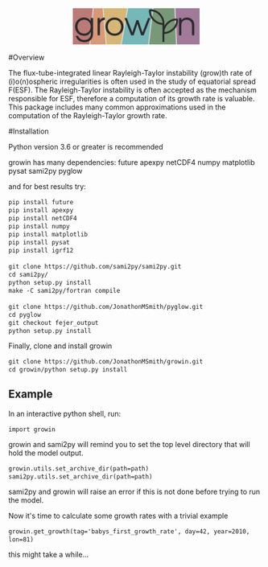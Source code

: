<!--
                                                 /$$          
                                                |__/          
      /$$$$$$   /$$$$$$   /$$$$$$  /$$  /$$  /$$ /$$ /$$$$$$$ 
     /$$__  $$ /$$__  $$ /$$__  $$| $$ | $$ | $$| $$| $$__  $$
    | $$  \ $$| $$  \__/| $$  \ $$| $$ | $$ | $$| $$| $$  \ $$
    | $$  | $$| $$      | $$  | $$| $$ | $$ | $$| $$| $$  | $$
    |  $$$$$$$| $$      |  $$$$$$/|  $$$$$/$$$$/| $$| $$  | $$
     \____  $$|__/       \______/  \_____/\___/ |__/|__/  |__/
     /$$  \ $$                                                
    |  $$$$$$/                                                
     \______/                                                 
 -->   
<div align="center">
        <img height="0" width="0px">
        <img width="50%" src="/banner.png" alt="growin" title="growin"</img>
</div>

#Overview

The flux-tube-integrated linear Rayleigh-Taylor instability (grow)th rate of 
(i)o(n)ospheric irregularities is often used in the study of equatorial spread 
F(ESF). The Rayleigh-Taylor instability is often accepted as the mechanism
responsible for ESF, therefore a computation of its growth rate is valuable. 
This package includes many common approximations used in the computation of the 
Rayleigh-Taylor growth rate.

#Installation

Python version 3.6 or greater is recommended

growin has many dependencies:
future
apexpy
netCDF4
numpy
matplotlib
pysat
sami2py
pyglow

and for best results try:
```
pip install future
pip install apexpy
pip install netCDF4
pip install numpy
pip install matplotlib
pip install pysat
pip install igrf12

git clone https://github.com/sami2py/sami2py.git
cd sami2py/
python setup.py install
make -C sami2py/fortran compile

git clone https://github.com/JonathonMSmith/pyglow.git
cd pyglow
git checkout fejer_output
python setup.py install
```
Finally, clone and install growin

```
git clone https://github.com/JonathonMSmith/growin.git
cd growin/python setup.py install
```

Example
-------

In an interactive python shell, run:
```
import growin
```
growin and sami2py will remind you to set the top level directory that will hold the model output.
```
growin.utils.set_archive_dir(path=path)
sami2py.utils.set_archive_dir(path=path)
```
sami2py and growin will raise an error if this is not done before trying to run the model.

Now it's time to calculate some growth rates with a trivial example
```
growin.get_growth(tag='babys_first_growth_rate', day=42, year=2010, lon=81) 
```

this might take a while...
